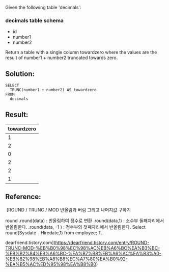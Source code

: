 Given the following table 'decimals':

### decimals table schema

-   id
-   number1
-   number2

Return a table with a single column towardzero where the values are the result of number1 + number2 truncated towards zero.

## Solution:

```
SELECT 
  TRUNC(number1 + number2) AS towardzero 
FROM 
  decimals
```

## Result:

| towardzero |
| --- |
| 1 |
| 2 |
| 0 |
| 2 |
| 2 |
| 1 |

## Reference:

 [ROUND / TRUNC / MOD 반올림과 버림 그리고 나머지값 구하기

round .round(data) : 반올림하여 정수로 변환 .round(data,1) : 소수부 둘째자리에서 반올림한다. .round(data, -1 ) : 정수부의 첫째자리에서 반올림한다. Select round(Sysdate - Hiredate,1) from employee; T..

dearfriend.tistory.com](https://dearfriend.tistory.com/entry/ROUND-TRUNC-MOD-%EB%B0%98%EC%98%AC%EB%A6%BC%EA%B3%BC-%EB%B2%84%EB%A6%BC-%EA%B7%B8%EB%A6%AC%EA%B3%A0-%EB%82%98%EB%A8%B8%EC%A7%80%EA%B0%92-%EA%B5%AC%ED%95%98%EA%B8%B0)